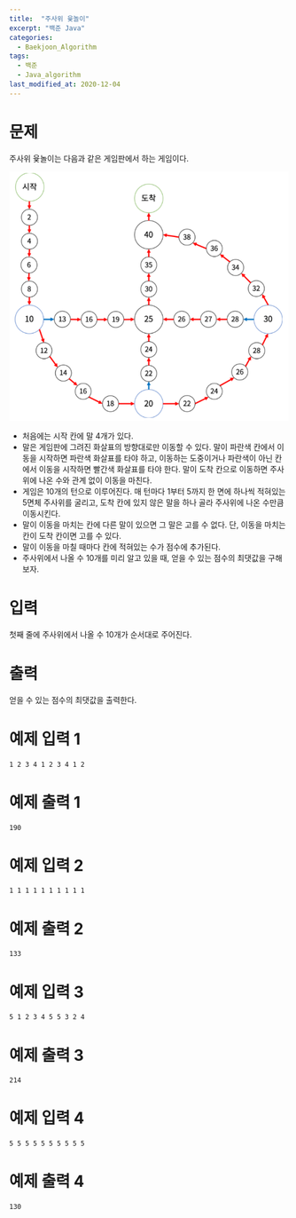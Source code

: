 ```yaml
---
title:  "주사위 윷놀이"
excerpt: "백준 Java"
categories:
  - Baekjoon_Algorithm
tags:
  - 백준
  - Java_algorithm
last_modified_at: 2020-12-04
---
```


# 문제

주사위 윷놀이는 다음과 같은 게임판에서 하는 게임이다.

![주사위윷놀이](/assets/images/algorithm/baekjoon/주사위윷놀이.PNG)

* 처음에는 시작 칸에 말 4개가 있다.
* 말은 게임판에 그려진 화살표의 방향대로만 이동할 수 있다. 말이 파란색 칸에서 이동을 시작하면 파란색 화살표를 타야 하고, 이동하는 도중이거나 파란색이 아닌 칸에서 이동을 시작하면 빨간색 화살표를 타야 한다. 말이 도착 칸으로 이동하면 주사위에 나온 수와 관계 없이 이동을 마친다.
* 게임은 10개의 턴으로 이루어진다. 매 턴마다 1부터 5까지 한 면에 하나씩 적혀있는 5면체 주사위를 굴리고, 도착 칸에 있지 않은 말을 하나 골라 주사위에 나온 수만큼 이동시킨다.
* 말이 이동을 마치는 칸에 다른 말이 있으면 그 말은 고를 수 없다. 단, 이동을 마치는 칸이 도착 칸이면 고를 수 있다.
* 말이 이동을 마칠 때마다 칸에 적혀있는 수가 점수에 추가된다.
* 주사위에서 나올 수 10개를 미리 알고 있을 때, 얻을 수 있는 점수의 최댓값을 구해보자.

# 입력

첫째 줄에 주사위에서 나올 수 10개가 순서대로 주어진다.

# 출력

얻을 수 있는 점수의 최댓값을 출력한다.

# 예제 입력 1 

```
1 2 3 4 1 2 3 4 1 2
```

# 예제 출력 1 

```
190
```

# 예제 입력 2 

```
1 1 1 1 1 1 1 1 1 1
```

# 예제 출력 2 

```
133
```

# 예제 입력 3 

```
5 1 2 3 4 5 5 3 2 4
```

# 예제 출력 3 

```
214
```

# 예제 입력 4 

```
5 5 5 5 5 5 5 5 5 5
```

# 예제 출력 4 

```
130
```
